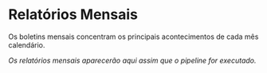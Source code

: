 # Relatórios Mensais

Os boletins mensais concentram os principais acontecimentos de cada mês calendário.

<!-- reports:monthly:start -->
*Os relatórios mensais aparecerão aqui assim que o pipeline for executado.*
<!-- reports:monthly:end -->
